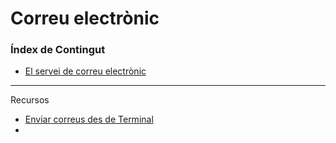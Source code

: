 # Correu electrònic
### Índex de Contingut
- [El servei de correu electrònic](#punt1)

<hr>



Recursos

- [Enviar correus des de Terminal](https://www.digitalocean.com/community/tutorials/send-email-linux-command-line)
- 
